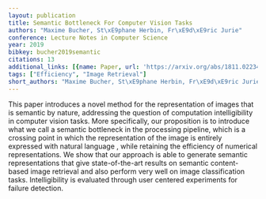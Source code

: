 ```yaml
---
layout: publication
title: Semantic Bottleneck For Computer Vision Tasks
authors: "Maxime Bucher, St\xE9phane Herbin, Fr\xE9d\xE9ric Jurie"
conference: Lecture Notes in Computer Science
year: 2019
bibkey: bucher2019semantic
citations: 13
additional_links: [{name: Paper, url: 'https://arxiv.org/abs/1811.02234'}]
tags: ["Efficiency", "Image Retrieval"]
short_authors: "Maxime Bucher, St\xE9phane Herbin, Fr\xE9d\xE9ric Jurie"
---
```

This paper introduces a novel method for the representation of images that is
semantic by nature, addressing the question of computation intelligibility in
computer vision tasks. More specifically, our proposition is to introduce what
we call a semantic bottleneck in the processing pipeline, which is a crossing
point in which the representation of the image is entirely expressed with
natural language , while retaining the efficiency of numerical representations.
We show that our approach is able to generate semantic representations that
give state-of-the-art results on semantic content-based image retrieval and
also perform very well on image classification tasks. Intelligibility is
evaluated through user centered experiments for failure detection.
